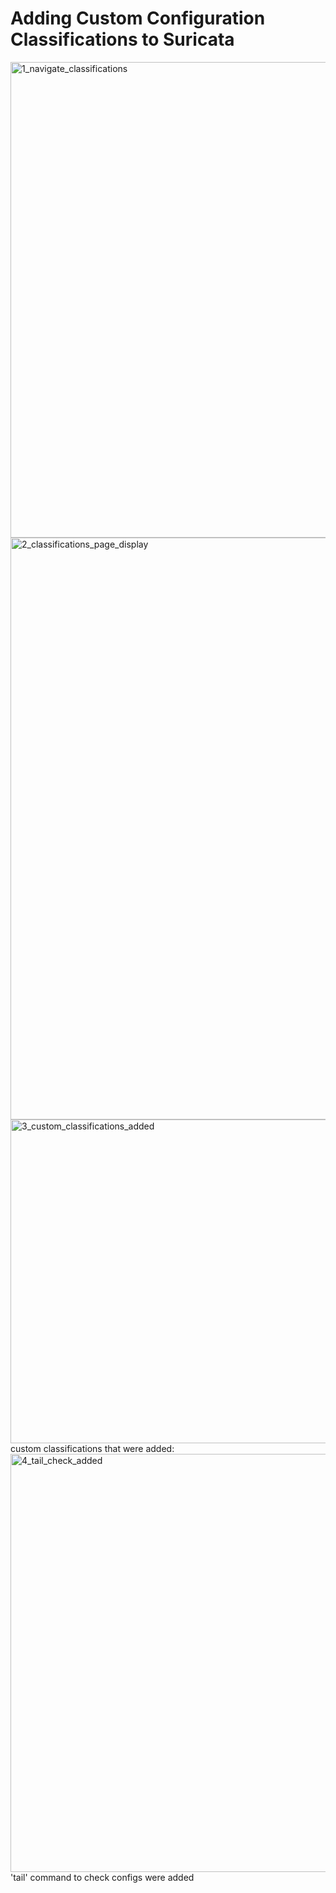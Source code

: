# Adding Custom Configuration Classifications to Suricata

<img width="761" alt="1_navigate_classifications" src="https://github.com/user-attachments/assets/422cdefd-b7c6-45f1-9c9e-91c834dcc0be" />
<img width="931" alt="2_classifications_page_display" src="https://github.com/user-attachments/assets/bdb20925-decb-4df5-afef-7aca7c039373" />

<img width="518" alt="3_custom_classifications_added" src="https://github.com/user-attachments/assets/f7473065-427e-4a8d-8732-59ae751f4e9c" />
custom classifications that were added:

<img width="669" alt="4_tail_check_added" src="https://github.com/user-attachments/assets/632fec1f-420a-47a9-9ace-f3a9ceb39e8d" />
'tail' command to check configs were added
